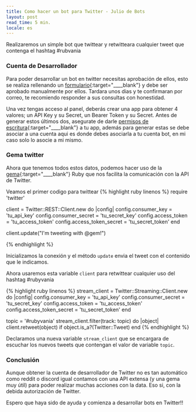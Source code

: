 ```yaml
---
title: Como hacer un bot para Twitter - Julio de Bots
layout: post
read_time: 5 min.
locale: es
---
```


Realizaremos un simple bot que twittear y retwitteara cualquier tweet que contenga el hashtag #rubvania

### Cuenta de Desarrollador

Para poder desarrollar un bot en twitter necesitas aprobación de ellos, esto se realiza rellenando un [formulario](https://developer.twitter.com/en/apply-for-access){:target="____blank"} y debe ser aprobado manualmente por ellos. Tardara unos dias y te confirmaran por correo, te recomiendo responder a sus consultas con honestidad.

Una vez tengas acceso al panel, deberás crear una app para obtener 4 valores; un API Key y su Secret, un Bearer Token y su Secret.
Antes de generar estos últimos dos, asegurate de darle [permisos de escritura](https://developer.twitter.com/en/docs/basics/apps/guides/app-permissions){:target="____blank"} a tu app, además para generar estas se debe asociar a una cuenta aqui es donde debes asociarla a tu cuenta bot, en mi caso solo lo asocie a mi mismo.

### Gema twitter

Ahora que tenemos todos estos datos, podemos hacer uso de la [gema](https://github.com/sferik/twitter){:target="____blank"} Ruby que nos facilita la comunicación con la API de Twitter.

Veamos el primer codigo para twittear
{% highlight ruby linenos %}
require 'twitter'

client = Twitter::REST::Client.new do |config|
  config.consumer_key        = 'tu_api_key'
  config.consumer_secret     = 'tu_secret_key'
  config.access_token        = 'tu_access_token'
  config.access_token_secret = 'tu_secret_token'
end

client.update("I'm tweeting with @gem!")

{% endhighlight %}

Inicializamos la conexión y el método `update` envia el tweet con el contenido que le indicamos.

Ahora usaremos esta variable `client` para retwittear cualquier uso del hashtag #rubyvania

{% highlight ruby linenos %}
stream_client = Twitter::Streaming::Client.new do |config|
  config.consumer_key        = 'tu_api_key'
  config.consumer_secret     = 'tu_secret_key'
  config.access_token        = 'tu_access_token'
  config.access_token_secret = 'tu_secret_token'
end

topic = '#rubyvania'
stream_client.filter(track: topic) do |object|
  client.retweet(object) if object.is_a?(Twitter::Tweet)
end
{% endhighlight %}

Declaramos una nueva variable `stream_client` que se encargara de escuchar los nuevos tweets que contengan el valor de variable `topic`.

### Conclusión

Aunque obtener la cuenta de desarrollador de Twitter no es tan automático como reddit o discord igual contamos con una API extensa (y una gema muy útil) para poder realizar muchas acciones con la data. Eso si, con la debida autorización de Twitter.

Espero que haya sido de ayuda y comienza a desarrollar bots en Twitter!!
